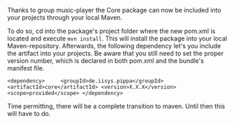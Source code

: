 Thanks to group music-player the Core package can now be included into your projects through your local Maven.

To do so, cd into the package's project folder where the new pom.xml is located and execute `mvn install`.
This will install the package into your local Maven-repository. 
Afterwards, the following dependency let's you include the artifact into your projects. 
Be aware that you still need to set the proper version number, which is declared in both pom.xml and the bundle's manifest file.

`<dependency>    
    <groupId>de.iisys.pippa</groupId>
    <artifactId>core</artifactId>
    <version>X.X.X</version>
    <scope>provided</scope>
</dependency>`

Time permitting, there will be a complete transition to maven. Until then this will have to do.